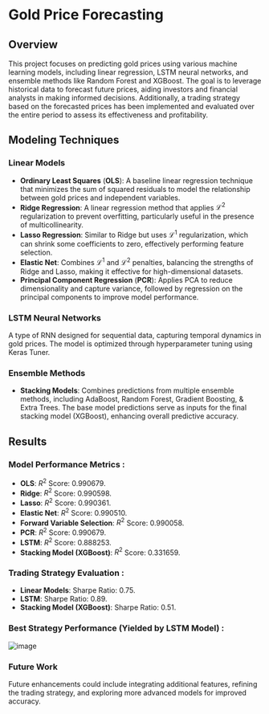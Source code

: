 # Gold Price Forecasting

## Overview

This project focuses on predicting gold prices using various machine learning models, including linear regression, LSTM neural networks, and ensemble methods like Random Forest and XGBoost. The goal is to leverage historical data to forecast future prices, aiding investors and financial analysts in making informed decisions. Additionally, a trading strategy based on the forecasted prices has been implemented and evaluated over the entire period to assess its effectiveness and profitability.


## Modeling Techniques


### Linear Models

+ **Ordinary Least Squares** (**OLS**): A baseline linear regression technique that minimizes the sum of squared residuals to model the relationship between gold prices and independent variables.
+ **Ridge Regression**: A linear regression method that applies $\mathcal L^2$ regularization to prevent overfitting, particularly useful in the presence of multicollinearity.
+ **Lasso Regression**: Similar to Ridge but uses $\mathcal L^1$ regularization, which can shrink some coefficients to zero, effectively performing feature selection.
+ **Elastic Net**: Combines $\mathcal L^1$ and $\mathcal L^2$ penalties, balancing the strengths of Ridge and Lasso, making it effective for high-dimensional datasets.
+ **Principal Component Regression** (**PCR**): Applies PCA to reduce dimensionality and capture variance, followed by regression on the principal components to improve model performance.

### LSTM Neural Networks

A type of RNN designed for sequential data, capturing temporal dynamics in gold prices. The model is optimized through hyperparameter tuning using Keras Tuner.

### Ensemble Methods

+ **Stacking Models**: Combines predictions from multiple ensemble methods, including AdaBoost, Random Forest, Gradient Boosting, & Extra Trees. The base model predictions serve as inputs for the final stacking model (XGBoost), enhancing overall predictive accuracy.


## Results

### Model Performance Metrics :

- **OLS**: $R^2$ Score: 0.990679.
- **Ridge**: $R^2$ Score: 0.990598.
- **Lasso**: $R^2$ Score: 0.990361.
- **Elastic Net**: $R^2$ Score: 0.990510.
- **Forward Variable Selection**: $R^2$ Score: 0.990058.
- **PCR**: $R^2$ Score: 0.990679.
- **LSTM**: $R^2$ Score: 0.888253.
- **Stacking Model (XGBoost)**: $R^2$ Score: 0.331659.

### Trading Strategy Evaluation :

- **Linear Models**: Sharpe Ratio: 0.75.
- **LSTM**: Sharpe Ratio: 0.89.
- **Stacking Model (XGBoost)**: Sharpe Ratio: 0.51.

  
### Best Strategy Performance (Yielded by LSTM Model) :

![image](https://github.com/user-attachments/assets/35b0802e-d0ce-40d8-aedd-88c1ab628bbb)

### Future Work
Future enhancements could include integrating additional features, refining the trading strategy, and exploring more advanced models for improved accuracy.



